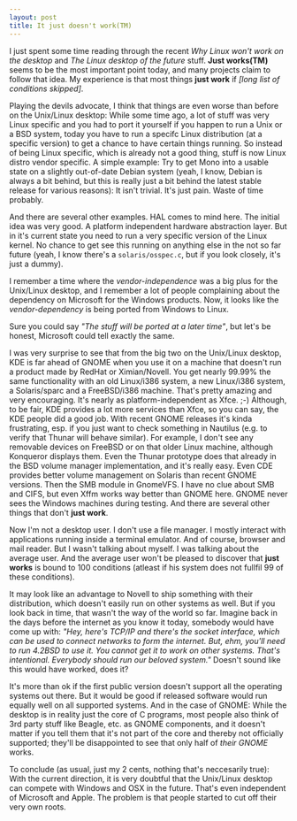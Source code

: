 ```yaml
---
layout: post
title: It just doesn't work(TM)
---
```


I just spent some time reading through the recent <i>Why Linux won't work on the desktop</i> and <i>The Linux desktop of the future</i> stuff. <b>Just works(TM)</b> seems to be the most important point today, and many projects claim to follow that idea. My experience is that most things <b>just work</b> if <i>[long list of conditions skipped]</i>.

Playing the devils advocate, I think that things are even worse than before on the Unix/Linux desktop: While some time ago, a lot of stuff was very Linux specific and you had to port it yourself if you happen to run a Unix or a BSD system, today you have to run a specifc Linux distribution (at a specific version) to get a chance to have certain things running. So instead of being Linux specific, which is already not a good thing, stuff is now Linux distro vendor specific. A simple example: Try to get Mono into a usable state on a slightly out-of-date Debian system (yeah, I know, Debian is always a bit behind, but this is really just a bit behind the latest stable release for various reasons): It isn't trivial. It's just pain. Waste of time probably.

And there are several other examples. HAL comes to mind here. The initial idea was very good. A platform independent hardware abstraction layer. But in it's current state you need to run a very specific version of the Linux kernel. No chance to get see this running on anything else in the not so far future (yeah, I know there's a <code>solaris/osspec.c</code>, but if you look closely, it's just a dummy).

I remember a time where the <i>vendor-independence</i> was a big plus for the Unix/Linux desktop, and I remember a lot of people complaining about the dependency on Microsoft for the Windows products. Now, it looks like the <i>vendor-dependency</i> is being ported from Windows to Linux.

Sure you could say <i>"The stuff will be ported at a later time"</i>, but let's be honest, Microsoft could tell exactly the same.

I was very surprise to see that from the big two on the Unix/Linux desktop, KDE is far ahead of GNOME when you use it on a machine that doesn't run a product made by RedHat or Ximian/Novell. You get nearly 99.99% the same functionality with an old Linux/i386 system, a new Linux/i386 system, a Solaris/sparc and a FreeBSD/i386 machine. That's pretty amazing and very encouraging. It's nearly as platform-independent as Xfce. ;-) Although, to be fair, KDE provides a lot more services than Xfce, so you can say, the KDE people did a good job. With recent GNOME releases it's kinda frustrating, esp. if you just want to check something in Nautilus (e.g. to verify that Thunar will behave similar). For example, I don't see any removable devices on FreeBSD or on that older Linux machine, although Konqueror displays them. Even the Thunar prototype does that already in the BSD volume manager implementation, and it's really easy. Even CDE provides better volume management on Solaris than recent GNOME versions. Then the SMB module in GnomeVFS. I have no clue about SMB and CIFS, but even Xffm works way better than GNOME here. GNOME never sees the Windows machines during testing. And there are several other things that don't <b>just work</b>.

Now I'm not a desktop user. I don't use a file manager. I mostly interact with applications running inside a terminal emulator. And of course, browser and mail reader. But I wasn't talking about myself. I was talking about the average user. And the average user won't be pleased to discover that <b>just works</b> is bound to 100 conditions (atleast if his system does not fullfil 99 of these conditions).

It may look like an advantage to Novell to ship something with their distribution, which doesn't easily run on other systems as well. But if you look back in time, that wasn't the way of the world so far. Imagine back in the days before the internet as you know it today, somebody would have come up with: <i>"Hey, here's TCP/IP and there's the socket interface, which can be used to connect networks to form the internet. But, ehm, you'll need to run 4.2BSD to use it. You cannot get it to work on other systems. That's intentional. Everybody should run our beloved system."</i> Doesn't sound like this would have worked, does it?

It's more than ok if the first public version doesn't support all the operating systems out there. But it would be good if released software would run equally well on all supported systems. And in the case of GNOME: While the desktop is in reality just the core of C programs, most people also think of 3rd party stuff like Beagle, etc. as GNOME components, and it doesn't matter if you tell them that it's not part of the core and thereby not officially supported; they'll be disappointed to see that only half of <i>their GNOME</i> works.

To conclude (as usual, just my 2 cents, nothing that's neccesarily true): With the current direction, it is very doubtful that the Unix/Linux desktop can compete with Windows and OSX in the future. That's even independent of Microsoft and Apple. The problem is that people started to cut off their very own roots.

